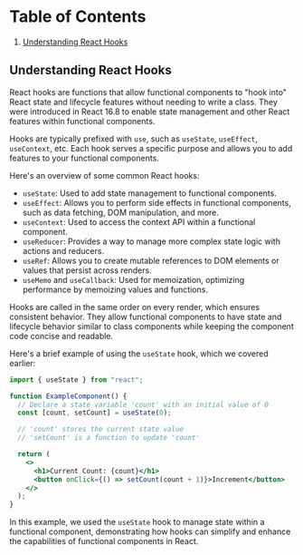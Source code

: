 # Table of Contents

1. [Understanding React Hooks](#understanding-react-hooks)

## Understanding React Hooks

React hooks are functions that allow functional components to "hook into" React state and lifecycle features without needing to write a class. They were introduced in React 16.8 to enable state management and other React features within functional components.

Hooks are typically prefixed with `use`, such as `useState`, `useEffect`, `useContext`, etc. Each hook serves a specific purpose and allows you to add features to your functional components.

Here's an overview of some common React hooks:

- `useState`: Used to add state management to functional components.
- `useEffect`: Allows you to perform side effects in functional components, such as data fetching, DOM manipulation, and more.
- `useContext`: Used to access the context API within a functional component.
- `useReducer`: Provides a way to manage more complex state logic with actions and reducers.
- `useRef`: Allows you to create mutable references to DOM elements or values that persist across renders.
- `useMemo` and `useCallback`: Used for memoization, optimizing performance by memoizing values and functions.

Hooks are called in the same order on every render, which ensures consistent behavior. They allow functional components to have state and lifecycle behavior similar to class components while keeping the component code concise and readable.

Here's a brief example of using the `useState` hook, which we covered earlier:

```jsx
import { useState } from "react";

function ExampleComponent() {
  // Declare a state variable 'count' with an initial value of 0
  const [count, setCount] = useState(0);

  // 'count' stores the current state value
  // 'setCount' is a function to update 'count'

  return (
    <>
      <h1>Current Count: {count}</h1>
      <button onClick={() => setCount(count + 1)}>Increment</button>
    </>
  );
}
```

In this example, we used the `useState` hook to manage state within a functional component, demonstrating how hooks can simplify and enhance the capabilities of functional components in React.
